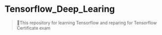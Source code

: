 # Tensorflow_Deep_Learing
> 📝This repository for learning Tensorflow and reparing for Tensorflow Certificate exam
